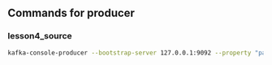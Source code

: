 ## Commands for producer

### lesson4_source
```bash
kafka-console-producer --bootstrap-server 127.0.0.1:9092 --property "parse.key=true" --property "key.separator=:" --topic lesson2_source
```
